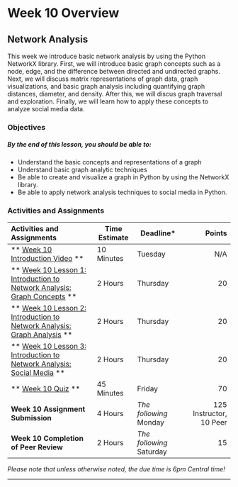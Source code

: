 # Week 10 Overview #

## Network Analysis ##

This week we introduce basic network analysis by using the Python NetworkX library. First, we will introduce basic graph concepts such as a node, edge, and the difference between directed and undirected graphs. Next, we will discuss matrix representations of graph data, graph visualizations, and basic graph analysis including quantifying graph distances, diameter, and density. After this, we will discus graph traversal and exploration. Finally, we will learn how to apply these concepts to analyze social media data.

### Objectives ###

##### By the end of this lesson, you should be able to: ######

- Understand the basic concepts and representations of a graph
- Understand basic graph analytic techniques
- Be able to create and visualize a graph in Python by using the NetworkX library.
- Be able to apply network analysis techniques to social media in Python.

### Activities and Assignments ###

| Activities and Assignments               | Time Estimate | Deadline*                |                  Points |
| :--------------------------------------- | ------------- | ------------------------ | ----------------------: |
| ** [Week 10 Introduction Video][wv] **     | 10 Minutes    | Tuesday                  |                     N/A |
| ** [Week 10 Lesson 1: Introduction to Network Analysis: Graph Concepts](lesson1.md) ** | 2 Hours       | Thursday                 |                      20 |
| ** [Week 10 Lesson 2: Introduction to Network Analysis: Graph Analysis](lesson2.md) ** | 2 Hours       | Thursday                 |                      20 |
| ** [Week 10 Lesson 3: Introduction to Network Analysis: Social Media](lesson3.md) ** | 2 Hours       | Thursday                 |                      20 |
| ** [Week 10 Quiz][wq] **                   | 45 Minutes    | Friday                   |                      70 |
| **Week 10 Assignment Submission**        | 4 Hours       | *The following* Monday   | 125 Instructor, 10 Peer |
| **Week 10 Completion of Peer Review**    | 2 Hours       | *The following* Saturday |                      15 |

*Please note that unless otherwise noted, the due time is 6pm Central time!*

-----

[wv]: https://mediaspace.illinois.edu/media/W10ov/1_wgxqu3w4

[wq]: https://learn.illinois.edu/mod/quiz/